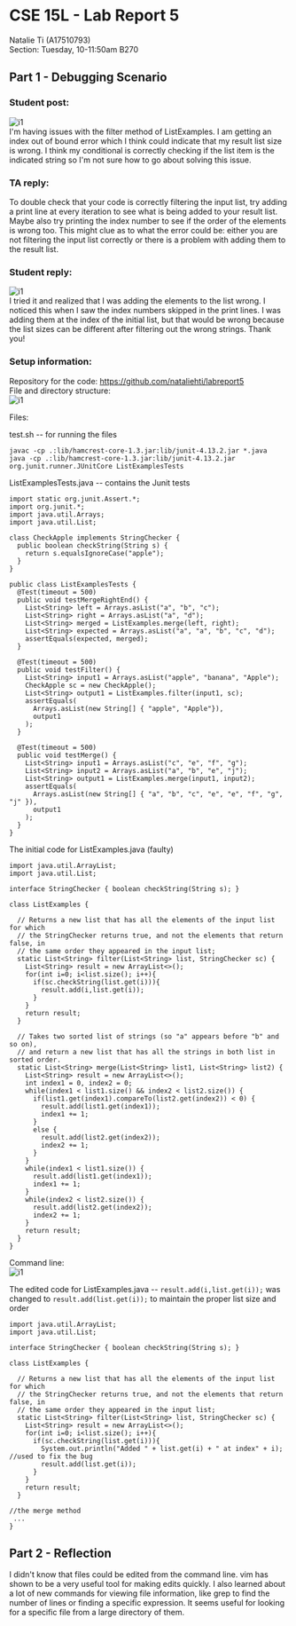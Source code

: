 # CSE 15L - Lab Report 5  
Natalie Ti (A17510793)  
Section: Tuesday, 10-11:50am B270


## Part 1 - Debugging Scenario
### Student post:  
![i1](cse15l-lab5-image1.png)  
I'm having issues with the filter method of ListExamples. I am getting an index out of bound error which I think could indicate that my result list size is wrong. I think my conditional is correctly checking if the list item is the indicated string so I'm not sure how to go about solving this issue.  

### TA reply:  
To double check that your code is correctly filtering the input list, try adding a print line at every iteration to see what is being added to your result list. Maybe also try printing the index number to see if the order of the elements is wrong too. This might clue as to what the error could be: either you are not filtering the input list correctly or there is a problem with adding them to the result list.

### Student reply:  
![i1](cse15l-lab5-image2.png)  
I tried it and realized that I was adding the elements to the list wrong. I noticed this when I saw the index numbers skipped in the print lines. I was adding them at the index of the initial list, but that would be wrong because the list sizes can be different after filtering out the wrong strings. Thank you!  

### Setup information:  

Repository for the code: https://github.com/nataliehti/labreport5  
File and directory structure:  
![i1](cse15l-lab5-image3.png)  

Files:

test.sh -- for running the files  
```
javac -cp .:lib/hamcrest-core-1.3.jar:lib/junit-4.13.2.jar *.java
java -cp .:lib/hamcrest-core-1.3.jar:lib/junit-4.13.2.jar org.junit.runner.JUnitCore ListExamplesTests
```
  
ListExamplesTests.java -- contains the Junit tests  
```
import static org.junit.Assert.*;
import org.junit.*;
import java.util.Arrays;
import java.util.List;

class CheckApple implements StringChecker {
  public boolean checkString(String s) {
    return s.equalsIgnoreCase("apple");
  }
}

public class ListExamplesTests {
  @Test(timeout = 500)
  public void testMergeRightEnd() {
    List<String> left = Arrays.asList("a", "b", "c");
    List<String> right = Arrays.asList("a", "d");
    List<String> merged = ListExamples.merge(left, right);
    List<String> expected = Arrays.asList("a", "a", "b", "c", "d");
    assertEquals(expected, merged);
  }

  @Test(timeout = 500)
  public void testFilter() {
    List<String> input1 = Arrays.asList("apple", "banana", "Apple");
    CheckApple sc = new CheckApple();
    List<String> output1 = ListExamples.filter(input1, sc);
    assertEquals(
      Arrays.asList(new String[] { "apple", "Apple"}),
      output1
    );
  }

  @Test(timeout = 500)
  public void testMerge() {
    List<String> input1 = Arrays.asList("c", "e", "f", "g");
    List<String> input2 = Arrays.asList("a", "b", "e", "j");
    List<String> output1 = ListExamples.merge(input1, input2);
    assertEquals(
      Arrays.asList(new String[] { "a", "b", "c", "e", "e", "f", "g", "j" }),
      output1
    );
  }
}
```
  
The initial code for ListExamples.java (faulty)  
```
import java.util.ArrayList;
import java.util.List;

interface StringChecker { boolean checkString(String s); }

class ListExamples {

  // Returns a new list that has all the elements of the input list for which
  // the StringChecker returns true, and not the elements that return false, in
  // the same order they appeared in the input list;
  static List<String> filter(List<String> list, StringChecker sc) {
    List<String> result = new ArrayList<>();
    for(int i=0; i<list.size(); i++){
      if(sc.checkString(list.get(i))){
        result.add(i,list.get(i));
      }
    }
    return result;
  }

  // Takes two sorted list of strings (so "a" appears before "b" and so on),
  // and return a new list that has all the strings in both list in sorted order.
  static List<String> merge(List<String> list1, List<String> list2) {
    List<String> result = new ArrayList<>();
    int index1 = 0, index2 = 0;
    while(index1 < list1.size() && index2 < list2.size()) {
      if(list1.get(index1).compareTo(list2.get(index2)) < 0) {
        result.add(list1.get(index1));
        index1 += 1;
      }
      else {
        result.add(list2.get(index2));
        index2 += 1;
      }
    }
    while(index1 < list1.size()) {
      result.add(list1.get(index1));
      index1 += 1;
    }
    while(index2 < list2.size()) {
      result.add(list2.get(index2));
      index2 += 1;
    }
    return result;
  }
}
```

Command line:  
![i1](cse15l-lab5-image4.png)  


The edited code for ListExamples.java -- `result.add(i,list.get(i));` was changed to `result.add(list.get(i));` to maintain the proper list size and order  
```
import java.util.ArrayList;
import java.util.List;

interface StringChecker { boolean checkString(String s); }

class ListExamples {

  // Returns a new list that has all the elements of the input list for which
  // the StringChecker returns true, and not the elements that return false, in
  // the same order they appeared in the input list;
  static List<String> filter(List<String> list, StringChecker sc) {
    List<String> result = new ArrayList<>();
    for(int i=0; i<list.size(); i++){
      if(sc.checkString(list.get(i))){
        System.out.println("Added " + list.get(i) + " at index" + i); //used to fix the bug
        result.add(list.get(i));
      }
    }
    return result;
  }

//the merge method
 ...
}
```

## Part 2 - Reflection
I didn't know that files could be edited from the command line. vim has shown to be a very useful tool for making edits quickly. I also learned about a lot of new commands for viewing file information, like grep to find the number of lines or finding a specific expression. It seems useful for looking for a specific file from a large directory of them. 
